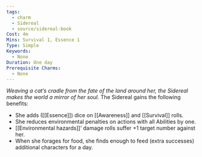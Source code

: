 ```yaml
---
tags:
  - charm
  - Sidereal
  - source/sidereal-book
Cost: 4m
Mins: Survival 1, Essence 1
Type: Simple
Keywords:
  - None
Duration: One day
Prerequisite Charms:
  - None
---
```

*Weaving a cat’s cradle from the fate of the land around her, the Sidereal makes the world a mirror of her soul.*
The Sidereal gains the following benefits: 
- She adds ([[Essence]]) dice on [[Awareness]] and [[Survival]] rolls. 
- She reduces environmental penalties on actions with all Abilities by one. 
- [[Environmental hazards]]’ damage rolls suffer +1 target number against her. 
- When she forages for food, she finds enough to feed (extra successes) additional characters for a day.